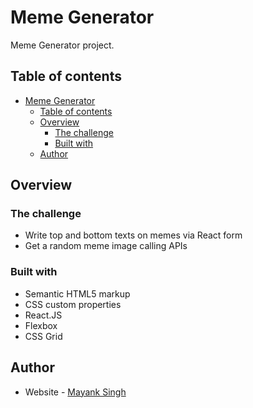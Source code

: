 # Meme Generator

Meme Generator project.

## Table of contents

- [Meme Generator](#meme-generator)
  - [Table of contents](#table-of-contents)
  - [Overview](#overview)
    - [The challenge](#the-challenge)
    - [Built with](#built-with)
  - [Author](#author)

## Overview

### The challenge

- Write top and bottom texts on memes via React form
- Get a random meme image calling APIs

### Built with

- Semantic HTML5 markup
- CSS custom properties
- React.JS
- Flexbox
- CSS Grid

## Author

- Website - [Mayank Singh](https://bymayanksingh.github.io)
